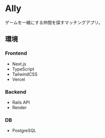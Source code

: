 # Ally

ゲームを一緒にする仲間を探すマッチングアプリ。

## 環境

### Frontend

- Next.js
- TypeScript
- TailwindCSS
- Vercel

### Backend

- Rails API
- Render

### DB

- PostgreSQL
